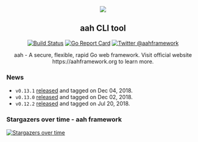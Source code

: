 <p align="center">
  <img src="https://cdn.aahframework.org/assets/img/aah-logo-64x64.png" />
  <h2 align="center">aah CLI tool</h2>
</p>
<p align="center">
  <p align="center"><a href="https://travis-ci.org/go-aah/tools"><img src="https://travis-ci.org/go-aah/tools.svg?branch=master" alt="Build Status"></a> <a href="https://goreportcard.com/report/aahframe.work/cli"><img src="https://goreportcard.com/badge/aahframe.work/cli" alt="Go Report Card"></a> <a href="https://twitter.com/aahframework"><img src="https://img.shields.io/badge/twitter-@aahframework-55acee.svg" alt="Twitter @aahframework"></a></p>
</p>

<p align="center">aah - A secure, flexible, rapid Go web framework. Visit official website https://aahframework.org to learn more.</p>

### News

  * `v0.13.1` [released](https://github.com/go-aah/tools/releases/tag/v0.13.1) and tagged on Dec 04, 2018.
  * `v0.13.0` [released](https://github.com/go-aah/tools/releases/tag/v0.13.0) and tagged on Dec 02, 2018.
  * `v0.12.2` [released](https://github.com/go-aah/tools/releases/tag/v0.12.2) and tagged on Jul 20, 2018.

### Stargazers over time - aah framework

[![Stargazers over time](https://starcharts.herokuapp.com/go-aah/aah.svg)](https://starcharts.herokuapp.com/go-aah/aah)

